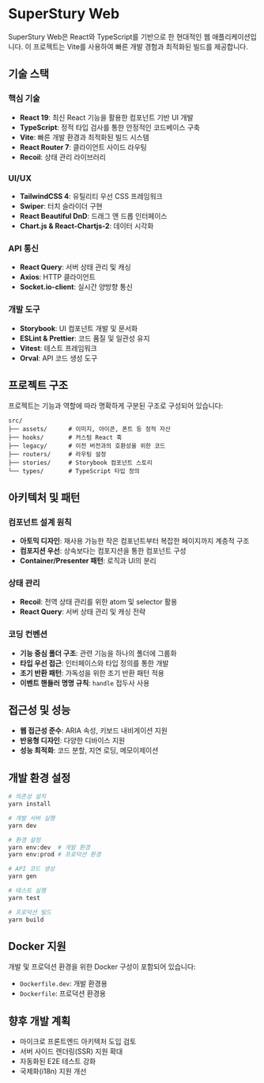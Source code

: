 # SuperStury Web

SuperStury Web은 React와 TypeScript를 기반으로 한 현대적인 웹 애플리케이션입니다. 이 프로젝트는 Vite를 사용하여 빠른 개발 경험과 최적화된 빌드를 제공합니다.

## 기술 스택

### 핵심 기술
- **React 19**: 최신 React 기능을 활용한 컴포넌트 기반 UI 개발
- **TypeScript**: 정적 타입 검사를 통한 안정적인 코드베이스 구축
- **Vite**: 빠른 개발 환경과 최적화된 빌드 시스템
- **React Router 7**: 클라이언트 사이드 라우팅
- **Recoil**: 상태 관리 라이브러리

### UI/UX
- **TailwindCSS 4**: 유틸리티 우선 CSS 프레임워크
- **Swiper**: 터치 슬라이더 구현
- **React Beautiful DnD**: 드래그 앤 드롭 인터페이스
- **Chart.js & React-Chartjs-2**: 데이터 시각화

### API 통신
- **React Query**: 서버 상태 관리 및 캐싱
- **Axios**: HTTP 클라이언트
- **Socket.io-client**: 실시간 양방향 통신

### 개발 도구
- **Storybook**: UI 컴포넌트 개발 및 문서화
- **ESLint & Prettier**: 코드 품질 및 일관성 유지
- **Vitest**: 테스트 프레임워크
- **Orval**: API 코드 생성 도구

## 프로젝트 구조

프로젝트는 기능과 역할에 따라 명확하게 구분된 구조로 구성되어 있습니다:

```
src/
├── assets/      # 이미지, 아이콘, 폰트 등 정적 자산
├── hooks/       # 커스텀 React 훅
├── legacy/      # 이전 버전과의 호환성을 위한 코드
├── routers/     # 라우팅 설정
├── stories/     # Storybook 컴포넌트 스토리
└── types/       # TypeScript 타입 정의
```

## 아키텍처 및 패턴

### 컴포넌트 설계 원칙
- **아토믹 디자인**: 재사용 가능한 작은 컴포넌트부터 복잡한 페이지까지 계층적 구조
- **컴포지션 우선**: 상속보다는 컴포지션을 통한 컴포넌트 구성
- **Container/Presenter 패턴**: 로직과 UI의 분리

### 상태 관리
- **Recoil**: 전역 상태 관리를 위한 atom 및 selector 활용
- **React Query**: 서버 상태 관리 및 캐싱 전략

### 코딩 컨벤션
- **기능 중심 폴더 구조**: 관련 기능을 하나의 폴더에 그룹화
- **타입 우선 접근**: 인터페이스와 타입 정의를 통한 개발
- **조기 반환 패턴**: 가독성을 위한 조기 반환 패턴 적용
- **이벤트 핸들러 명명 규칙**: `handle` 접두사 사용

## 접근성 및 성능
- **웹 접근성 준수**: ARIA 속성, 키보드 내비게이션 지원
- **반응형 디자인**: 다양한 디바이스 지원
- **성능 최적화**: 코드 분할, 지연 로딩, 메모이제이션

## 개발 환경 설정

```bash
# 의존성 설치
yarn install

# 개발 서버 실행
yarn dev

# 환경 설정
yarn env:dev  # 개발 환경
yarn env:prod # 프로덕션 환경

# API 코드 생성
yarn gen

# 테스트 실행
yarn test

# 프로덕션 빌드
yarn build
```

## Docker 지원
개발 및 프로덕션 환경을 위한 Docker 구성이 포함되어 있습니다:
- `Dockerfile.dev`: 개발 환경용
- `Dockerfile`: 프로덕션 환경용

## 향후 개발 계획
- 마이크로 프론트엔드 아키텍처 도입 검토
- 서버 사이드 렌더링(SSR) 지원 확대
- 자동화된 E2E 테스트 강화
- 국제화(i18n) 지원 개선
